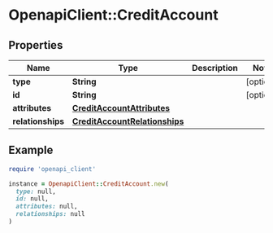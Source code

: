 # OpenapiClient::CreditAccount

## Properties

| Name | Type | Description | Notes |
| ---- | ---- | ----------- | ----- |
| **type** | **String** |  | [optional] |
| **id** | **String** |  | [optional] |
| **attributes** | [**CreditAccountAttributes**](CreditAccountAttributes.md) |  |  |
| **relationships** | [**CreditAccountRelationships**](CreditAccountRelationships.md) |  |  |

## Example

```ruby
require 'openapi_client'

instance = OpenapiClient::CreditAccount.new(
  type: null,
  id: null,
  attributes: null,
  relationships: null
)
```

